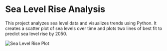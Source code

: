 # Sea Level Rise Analysis

This project analyzes sea level data and visualizes trends using Python. It creates a scatter plot of sea levels over time and plots two lines of best fit to predict sea level rise by 2050.

![Sea Level Rise Plot](sea_level_rise.png)
